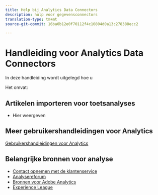 ```yaml
---
title: Help bij Analytics Data Connectors
description: hulp voor gegevensconnectors
translation-type: tm+mt
source-git-commit: 16ba0b12e0f70112f4c10804d0a13c278388ecc2

---
```



# Handleiding voor Analytics Data Connectors

In deze handleiding wordt uitgelegd hoe u

Het omvat:


## Artikelen importeren voor toetsanalyses

* Hier weergeven

## Meer gebruikershandleidingen voor Analytics

[Gebruikershandleidingen voor Analytics](/help/landing/home.md)

## Belangrijke bronnen voor analyse

* [Contact opnemen met de klantenservice](https://helpx.adobe.com/contact/enterprise-support.ec.html)
* [Analysereforum](https://forums.adobe.com/community/experience-cloud/analytics-cloud/analytics)
* [Bronnen voor Adobe Analytics](https://forums.adobe.com/message/10660755)
* [Experience League](https://landing.adobe.com/experience-league/)
